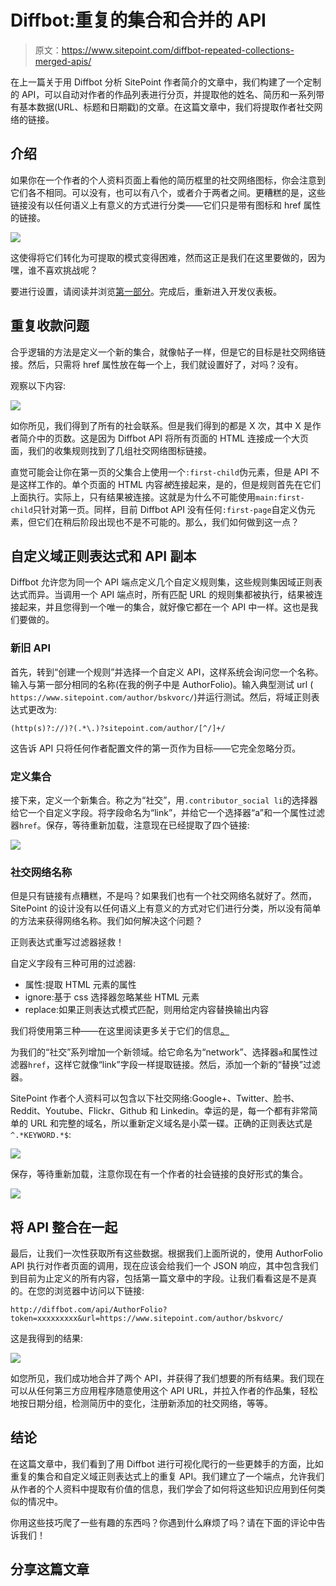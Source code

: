 # Diffbot:重复的集合和合并的 API

> 原文：<https://www.sitepoint.com/diffbot-repeated-collections-merged-apis/>

在上一篇关于用 Diffbot 分析 SitePoint 作者简介的文章中，我们构建了一个定制的 API，可以自动对作者的作品列表进行分页，并提取他的姓名、简历和一系列带有基本数据(URL、标题和日期戳)的文章。在这篇文章中，我们将提取作者社交网络的链接。

## 介绍

如果你在一个作者的个人资料页面上看他的简历框里的社交网络图标，你会注意到它们各不相同。可以没有，也可以有八个，或者介于两者之间。更糟糕的是，这些链接没有以任何语义上有意义的方式进行分类——它们只是带有图标和 href 属性的链接。

![](img/e406ed5a0a8bc8f0805c9a220f3131f3.png)

这使得将它们转化为可提取的模式变得困难，然而这正是我们在这里要做的，因为嘿，谁不喜欢挑战呢？

要进行设置，请阅读并浏览[第一部分](https://www.sitepoint.com/analyze-sitepoint-author-portfolios-diffbot/)。完成后，重新进入开发仪表板。

## 重复收款问题

合乎逻辑的方法是定义一个新的集合，就像帖子一样，但是它的目标是社交网络链接。然后，只需将 href 属性放在每一个上，我们就设置好了，对吗？没有。

观察以下内容:

![](img/033d20d0e882fae4380f72331db09116.png)

如你所见，我们得到了所有的社会联系。但是我们得到的都是 X 次，其中 X 是作者简介中的页数。这是因为 Diffbot API 将所有页面的 HTML 连接成一个大页面，我们的收集规则找到了几组社交网络图标链接。

直觉可能会让你在第一页的父集合上使用一个`:first-child`伪元素，但是 API 不是这样工作的。单个页面的 HTML 内容*被*连接起来，是的，但是规则首先在它们上面执行。实际上，只有结果被连接。这就是为什么不可能使用`main:first-child`只针对第一页。同样，目前 Diffbot API 没有任何`:first-page`自定义伪元素，但它们在稍后阶段出现也不是不可能的。那么，我们如何做到这一点？

## 自定义域正则表达式和 API 副本

Diffbot 允许您为同一个 API 端点定义几个自定义规则集，这些规则集因域正则表达式而异。当调用一个 API 端点时，所有匹配 URL 的规则集都被执行，结果被连接起来，并且您得到一个唯一的集合，就好像它都在一个 API 中一样。这也是我们要做的。

### 新旧 API

首先，转到“创建一个规则”并选择一个自定义 API，这样系统会询问您一个名称。输入与第一部分相同的名称(在我的例子中是 AuthorFolio)。输入典型测试 url ( `https://www.sitepoint.com/author/bskvorc/`)并运行测试。然后，将域正则表达式更改为:

```
(http(s)?://)?(.*\.)?sitepoint.com/author/[^/]+/
```

这告诉 API 只将任何作者配置文件的第一页作为目标——它完全忽略分页。

### 定义集合

接下来，定义一个新集合。称之为“社交”，用`.contributor_social li`的选择器给它一个自定义字段。将字段命名为“link”，并给它一个选择器“a”和一个属性过滤器`href`。保存，等待重新加载，注意现在已经提取了四个链接:

![](img/7673255d5b9edb00d95390ea65e156dc.png)

### 社交网络名称

但是只有链接有点糟糕，不是吗？如果我们也有一个社交网络名就好了。然而，SitePoint 的设计没有以任何语义上有意义的方式对它们进行分类，所以没有简单的方法来获得网络名称。我们如何解决这个问题？

正则表达式重写过滤器拯救！

自定义字段有三种可用的过滤器:

*   属性:提取 HTML 元素的属性
*   ignore:基于 css 选择器忽略某些 HTML 元素
*   replace:如果正则表达式模式匹配，则用给定内容替换输出内容

我们将使用第三种——在这里阅读更多关于它们的信息[。](https://diffbot.com/dev/customize/help.jsp#tab_filters)

为我们的“社交”系列增加一个新领域。给它命名为“network”、选择器`a`和属性过滤器`href`，这样它就像“link”字段一样提取链接。然后，添加一个新的“替换”过滤器。

SitePoint 作者个人资料可以包含以下社交网络:Google+、Twitter、脸书、Reddit、Youtube、Flickr、Github 和 Linkedin。幸运的是，每一个都有非常简单的 URL 和完整的域名，所以重新定义域名是小菜一碟。正确的正则表达式是`^.*KEYWORD.*$`:

![](img/3843738867789020c3c4171749ab4b55.png)

保存，等待重新加载，注意你现在有一个作者的社会链接的良好形式的集合。

![](img/7baf661367c0003487e867e8591921fb.png)

## 将 API 整合在一起

最后，让我们一次性获取所有这些数据。根据我们上面所说的，使用 AuthorFolio API 执行对作者页面的调用，现在应该会给我们一个 JSON 响应，其中包含我们到目前为止定义的所有内容，包括第一篇文章中的字段。让我们看看这是不是真的。在您的浏览器中访问以下链接:

```
http://diffbot.com/api/AuthorFolio?token=xxxxxxxxx&url=https://www.sitepoint.com/author/bskvorc/
```

这是我得到的结果:

![](img/0f5e43b65c71310ab8e5be539872f92e.png)

如您所见，我们成功地合并了两个 API，并获得了我们想要的所有结果。我们现在可以从任何第三方应用程序随意使用这个 API URL，并拉入作者的作品集，轻松地按日期分组，检测简历中的变化，注册新添加的社交网络，等等。

## 结论

在这篇文章中，我们看到了用 Diffbot 进行可视化爬行的一些更棘手的方面，比如重复的集合和自定义域正则表达式上的重复 API。我们建立了一个端点，允许我们从作者的个人资料中提取有价值的信息，我们学会了如何将这些知识应用到任何类似的情况中。

你用这些技巧爬了一些有趣的东西吗？你遇到什么麻烦了吗？请在下面的评论中告诉我们！

## 分享这篇文章